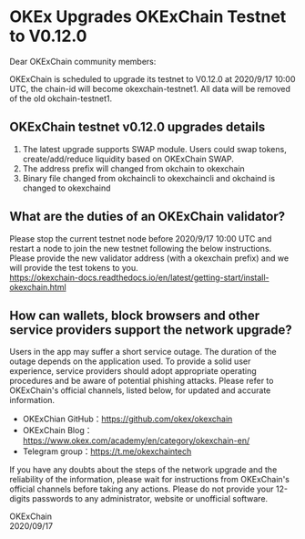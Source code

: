 # OKEx Upgrades OKExChain Testnet to V0.12.0


Dear OKExChain community members:

OKExChain is scheduled to upgrade its testnet to V0.12.0 at 2020/9/17 10:00 UTC,  the chain-id will become okexchain-testnet1. All data will be removed of the old okchain-testnet1.

## OKExChain testnet v0.12.0 upgrades details
1. The latest upgrade supports SWAP module. Users could swap tokens, create/add/reduce liquidity based on OKExChain SWAP.
2. The address prefix will changed from okchain to okexchain
3. Binary file changed from okchaincli to okexchaincli and okchaind is changed to okexchaind

## What are the duties of an OKExChain validator?
Please stop the current testnet node before 2020/9/17 10:00 UTC and restart a node to join the new testnet following the below instructions. Please provide the new validator address (with a okexchain prefix) and we will provide the test tokens to you.   
https://okexchain-docs.readthedocs.io/en/latest/getting-start/install-okexchain.html


## How can wallets, block browsers and other service providers support the network upgrade?
Users in the app may suffer a short service outage. The duration of the outage depends on the application used. To provide a solid user experience, service providers should adopt appropriate operating procedures and be aware of potential phishing attacks.
Please refer to OKExChain's official channels, listed below, for updated and accurate information.
- OKExChian GitHub：https://github.com/okex/okexchain
- OKExChain Blog：https://www.okex.com/academy/en/category/okexchain-en/
- Telegram group：https://t.me/okexchaintech 

If you have any doubts about the steps of the network upgrade and the reliability of the information, please wait for instructions from OKExChain's official channels before taking any actions. Please do not provide your 12-digits passwords to any administrator, website or unofficial software.

OKExChain  
2020/09/17